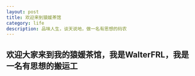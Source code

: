 ```yaml
---
layout: post
title: 欢迎来到猿媛茶馆
category: life
description: 品味人生，谈天说地，做一名有思想的码农
---
```


## 欢迎大家来到我的猿媛茶馆，我是WalterFRL，我是一名有思想的搬运工
